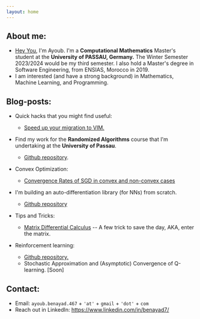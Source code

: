 ```yaml
---
layout: home
---
```


## About me:
* [Hey You](https://www.youtube.com/watch?v=c-MU_5VkjtE), I'm Ayoub. I'm a **Computational Mathematics** Master's student at the **University of PASSAU, Germany.** The Winter Semester 2023/2024 would be my third semester. I also hold a Master's degree in Software Engineering, from ENSIAS, Morocco in 2019.
* I am interested (and have a strong background) in Mathematics, Machine Learning, and Programming.

## Blog-posts:
* Quick hacks that you might find useful: 
    * [Speed up your migration to VIM.](/blogs/vim)
    
* Find my work for the **Randomized Algorithms** course that I'm undertaking at the **University of Passau**.
  * [Github repository](https://github.com/eigenAyoub/randomised-algorithms). 


* Convex Optimization:
  * [Convergence Rates of SGD in convex and non-convex cases](/blogs/SGD)

* I'm building an auto-differentiation library (for NNs) from scratch.
    * [Github repository](https://github.com/eigenAyoub/check-your-gradients)


* Tips and Tricks:
  * [Matrix Differential Calculus](/blogs/enter_the_matrix) -- A few trick to save the day, AKA, enter the matrix.

* Reinforcement learning:
  * [Github repository.](https://github.com/eigenAyoub/reinforcement-learning)
  * Stochastic Approximation and (Asymptotic) Convergence of Q-learning. [Soon]

## Contact:

* Email: `ayoub.benayad.467` + `'at'` + `gmail` + `'dot'` + `com`
* Reach out in LinkedIn:  https://www.linkedin.com/in/benayad7/



